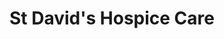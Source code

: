 ---
title: "St David's Hospice Care"
url: /newport/st-davids-hospice-care-bassaleg-road/
shop: Leerstehend
---